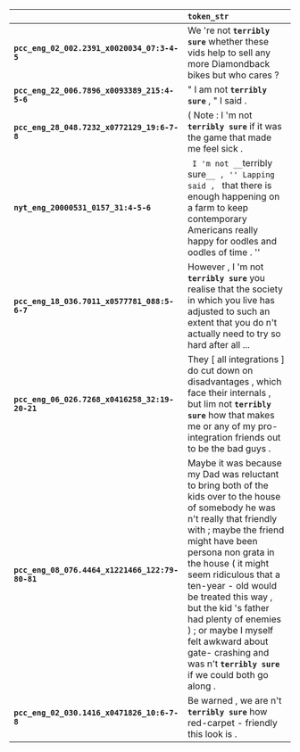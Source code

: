 |                                                 | `token_str`                                                                                                                                                                                                                                                                                                                                                                                                                                             |
|:------------------------------------------------|:--------------------------------------------------------------------------------------------------------------------------------------------------------------------------------------------------------------------------------------------------------------------------------------------------------------------------------------------------------------------------------------------------------------------------------------------------------|
| **`pcc_eng_02_002.2391_x0020034_07:3-4-5`**     | We 're not __``terribly sure``__ whether these vids help to sell any more Diamondback bikes but who cares ?                                                                                                                                                                                                                                                                                                                                             |
| **`pcc_eng_22_006.7896_x0093389_215:4-5-6`**    | " I am not __``terribly sure``__ , " I said .                                                                                                                                                                                                                                                                                                                                                                                                           |
| **`pcc_eng_28_048.7232_x0772129_19:6-7-8`**     | ( Note : I 'm not __``terribly sure``__ if it was the game that made me feel sick .                                                                                                                                                                                                                                                                                                                                                                     |
| **`nyt_eng_20000531_0157_31:4-5-6`**            | `` I 'm not __``terribly sure``__ , '' Lapping said , `` that there is enough happening on a farm to keep contemporary Americans really happy for oodles and oodles of time . ''                                                                                                                                                                                                                                                                        |
| **`pcc_eng_18_036.7011_x0577781_088:5-6-7`**    | However , I 'm not __``terribly sure``__ you realise that the society in which you live has adjusted to such an extent that you do n't actually need to try so hard after all ...                                                                                                                                                                                                                                                                       |
| **`pcc_eng_06_026.7268_x0416258_32:19-20-21`**  | They [ all integrations ] do cut down on disadvantages , which face their internals , but Iim not __``terribly sure``__ how that makes me or any of my pro-integration friends out to be the bad guys .                                                                                                                                                                                                                                                 |
| **`pcc_eng_08_076.4464_x1221466_122:79-80-81`** | Maybe it was because my Dad was reluctant to bring both of the kids over to the house of somebody he was n't really that friendly with ; maybe the friend might have been persona non grata in the house ( it might seem ridiculous that a ten-year - old would be treated this way , but the kid 's father had plenty of enemies ) ; or maybe I myself felt awkward about gate- crashing and was n't __``terribly sure``__ if we could both go along . |
| **`pcc_eng_02_030.1416_x0471826_10:6-7-8`**     | Be warned , we are n't __``terribly sure``__ how red-carpet - friendly this look is .                                                                                                                                                                                                                                                                                                                                                                   |